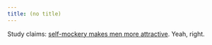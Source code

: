 ```yaml
---
title: (no title)
---
```

<p>Study claims: <a href="http://blogs.nzherald.co.nz/blog/spy-rachel-glucina/2008/7/29/survival-funniest/?c_id=1502179">self-mockery makes men more attractive</a>. Yeah, right.</p>
